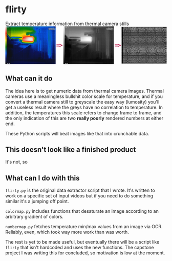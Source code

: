 # flirty
Extract temperature information from thermal camera stills
![Example](/doc/banner_small.PNG)

## What can it do 

The idea here is to get numeric data from thermal camera images. Thermal cameras use a meaningless bullshit color scale for temperature, and if you convert a thermal camera still to greyscale the easy way (lumosity) you'll get a useless result where the greys have no correlation to temperature. In addition, the temperatures this scale refers to change frame to frame, and the only indication of this are two **really poorly** rendered numbers at either end.

These Python scripts will beat images like that into crunchable data. 

## This doesn't look like a finished product 

It's not, so

## What can I do with this

`flirty.py` is the original data extractor script that I wrote. It's written to work on a specific set of input videos but if you need to do something similar it's a jumping off point.

`colormap.py` includes functions that desaturate an image according to an arbitrary gradient of colors. 

`numbermap.py` fetches temperature min/max values from an image via OCR. Reliably, even, which took way more work than was worth.

The rest is yet to be made useful, but eventually there will be a script like `flirty` that isn't hardcoded and uses the new functions. The capstone project I was writing this for concluded, so motivation is low at the moment.
